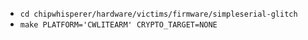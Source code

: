 - `cd chipwhisperer/hardware/victims/firmware/simpleserial-glitch`
- `make PLATFORM='CWLITEARM' CRYPTO_TARGET=NONE`